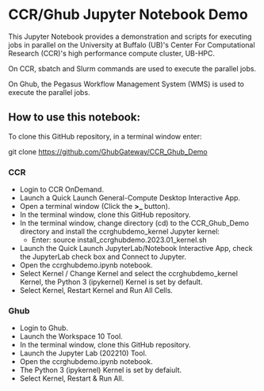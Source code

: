 # CCR/Ghub Jupyter Notebook Demo

This Jupyter Notebook provides a demonstration and scripts for executing jobs in parallel on the University at Buffalo (UB)'s Center For Computational Research (CCR)'s high performance compute cluster, UB-HPC. 

On CCR, sbatch and Slurm commands are used to execute the parallel jobs.

On Ghub, the Pegasus Workflow Management System (WMS) is used to execute the parallel jobs.

## How to use this notebook:

To clone this GitHub repository, in a terminal window enter:<br />

git clone https://github.com/GhubGateway/CCR_Ghub_Demo

### CCR

- Login to CCR OnDemand.
- Launch a Quick Launch General-Compute Desktop Interactive App.
- Open a terminal window (Click the **>_** button).
- In the terminal window, clone this GitHub repository.
- In the terminal window, change directory (cd) to the CCR_Ghub_Demo directory and install the ccrghubdemo_kernel Jupyter kernel:
    - Enter: source install_ccrghubdemo.2023.01_kernel.sh
- Launch the Quick Launch JupyterLab/Notebook Interactive App, check the JupyterLab check box and Connect to Jupyter.
- Open the ccrghubdemo.ipynb notebook.
- Select Kernel / Change Kernel and select the ccrghubdemo_kernel Kernel, the Python 3 (ipykernel) Kernel is set by default.
- Select Kernel, Restart Kernel and Run All Cells. 

### Ghub

- Login to Ghub.
- Launch the Workspace 10 Tool.
- In the terminal window, clone this GitHub repository. 
- Launch the Jupyter Lab (202210) Tool.
- Open the ccrghubdemo.ipynb notebook.
- The Python 3 (ipykernel) Kernel is set by defaiult.
- Select Kernel, Restart & Run All.



